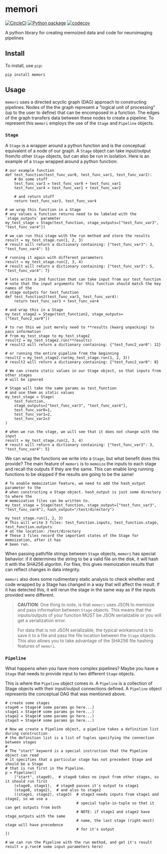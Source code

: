 # memori
[![CircleCI](https://circleci.com/gh/vanandrew/memori/tree/main.svg?style=svg)](https://circleci.com/gh/vanandrew/memori/tree/main)
[![Python package](https://github.com/vanandrew/memori/actions/workflows/python-package.yml/badge.svg?branch=main)](https://github.com/vanandrew/memori/actions/workflows/python-package.yml)
[![codecov](https://codecov.io/gh/vanandrew/memori/branch/main/graph/badge.svg?token=DSVJMHTVLE)](https://codecov.io/gh/vanandrew/memori)

A python library for creating memoized data and code for neuroimaging pipelines

## Install

To install, use `pip`:
```
pip install memori
```

## Usage

`memori` uses a directed acyclic graph (DAG) approach to constructing pipelines.
Nodes of the the graph represent a "logical unit of processing" (up to the user
to define) that can be encomposed in a function. The edges of the
graph transfers data between these nodes to create a pipeline.
To represent this `memori` employs the use of the `Stage` and `Pipeline` objects.

### `Stage`

A `Stage` is a wrapper around a python function and is the conceptual equivalent
of a node of our graph. A `Stage` object can take input/output from/to other `Stage`
objects, but can also be run in isolation. Here is an example of a `Stage` wrapped
around a python function:

```
# our example function
def test_function(test_func_var0, test_func_var1, test_func_var2):
    # Do some stuff
    test_func_var3 = test_func_var0 + test_func_var1
    test_func_var4 = test_func_var1 + test_func_var2
    
    # and return stuff
    return test_func_var3, test_func_var4

# we wrap this function in a Stage
# any values a function returns need to be labeled with the `stage_outputs` parameter
my_test_stage = Stage(test_function, stage_outputs=["test_func_var3", "test_func_var4"])

# we can run this stage with the run method and store the results
result = my_test_stage.run(1, 2, 3)
# result will return a dictionary containing: {"test_func_var3": 3, "test_func_var4": 5}

# running it again with different parameters
result = my_test_stage.run(2, 3, 4)
# result will return a dictionary containing: {"test_func_var3": 5, "test_func_var4": 7}

# lets write a 2nd function that can take input from our test_function
# note that the input arguments for this function should match the key names of the
# stage outputs for test_function
def test_function2(test_func_var3, test_func_var4):
    return test_func_var3 + test_func_var4

# and wrap this in a Stage
my_test_stage2 = Stage(test_function2, stage_outputs=["test_func2_var0"])

# to run this we just merely need to **results (kwarg unpacking) to pass information
# from my_test_stage to my_test_stage2
result2 = my_test_stage2.run(**results)
# result2 will return a dictionary containing: {"test_func2_var0": 12}

# or running the entire pipeline from the beginning
result2 = my_test_stage2.run(my_test_stage.run(1, 2, 3))
# result2 will return a dictionary containing: {"test_func2_var0": 8}

# We can create static values in our Stage object, so that inputs from other stages
# will be ignored

# Stage will take the same params as test_function
# and use them as static values
my_test_stage = Stage(
    test_function,
    stage_outputs=["test_func_var3", "test_func_var4"],
    test_func_var0=1,
    test_func_var1=2,
    test_func_var2=3
)

# when we run the stage, we will see that it does not change with the input
result = my_test_stage.run(2, 3, 4)
# result will return a dictionary containing: {"test_func_var3": 3, "test_func_var4": 5}
```

We can wrap the functions we write into a `Stage`, but what benefit does this provide?
The main feature of `memori` is to `memoize` the inputs to each stage and recall the outputs
if they are the same. This can enable long running functions to be skipped if the results
are going to be the same!

```
# To enable memoization feature, we need to add the hash_output parameter to the
# when constructing a Stage object. hash_output is just some directory to where the
# memoization files can be written to.
my_test_stage = Stage(test_function, stage_output=["test_func_var3", "test_func_var4"], hash_output="/test/directory")

my_test_stage.run(1, 2, 3)
# This will write 3 files: test_function.inputs, test_function.stage, test_function.outputs
# at the location: /test/directory
# These 3 files record the important states of the Stage for memoization, after it has
# been run.

```

When passing path/file strings between `Stage` objects, `memori` has special behavior: if it
determines the string to be a valid file on the disk, it will hash it with the SHA256
algoritm. For files, this gives memoization results that can reflect changes in data integrity.

`memori` also does some rudimentary static analysis to check whether and code
wrapped by a Stage has changed in a way that will affect the result. If it has 
detected this, it will rerun the stage in the same way as if the inputs provided
were different.

> **CAUTION**: One thing to note, is that `memori` uses JSON to memoize and pass information 
> between `Stage` objects. This means that the inputs/outputs of your function MUST be JSON
> serializable or you will get a serialization error.
>
> For data that is not JSON serializable, the typical workaround is to save it to a file
> and pass the file location between the `Stage` objects. This also allows you to take
> advantage of the SHA256 file hashing features of `memori`.

### `Pipeline`

What happens when you have more complex pipelines? Maybe you have a `Stage`
that needs to provide input to two different `Stage` objects.

This is where the `Pipeline` object comes in. A `Pipeline` is a collection of Stage
objects with their input/output connections defined. A `Pipeline` object represents
the conceptual DAG that was mentioned above.

```
# create some stages
stage0 = Stage(# some params go here...)
stage1 = Stage(# some params go here...)
stage2 = Stage(# some params go here...)
stage3 = Stage(# some params go here...)

# Now we create a Pipeline object, a pipeline takes a definition list during construction
# the definition list is a list of tuples specifying the connection between stages
#
# The "start" keyword is a special instruction that the Pipeline object can read
# it specifies that a particular stage has not precedent Stage and should be a Stage
# that is run first in the Pipeline.
p = Pipeline([
    ("start", stage0),  # stage0 takes no input from other stages, so it should run first
    (stage0, stage1),  # stage0 passes it's output to stage1
    (stage0, stage2),  # and also to stage2
    ((stage1, stage2), stage3)  # stage3 needs inputs from stage1 and stage2, so we use a
                                # special tuple-in-tuple so that it can get outputs from both
                                # NOTE: if stage1 and stage2 have stage_outputs with the same
                                # name, the last stage (right-most) stage will have precedence
                                # for it's output
])

# we can run the Pipeline with the run method, and get it's result
result = p.run(# some input parameters here)
```
